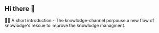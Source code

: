 ## Hi there 👋

🙋‍♀️ A short introduction - The knowlodge-channel porpouse a new flow of knowlodge's rescue to improve the knowlodge managment.
